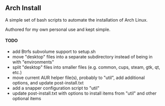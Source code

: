 ## Arch Install ##
A simple set of bash scripts to automate the installation of Arch Linux.

Authored for my own personal use and kept simple.


#### TODO ####
* add Btrfs subvolume support to setup.sh
* move "desktop" files into a separate subdirectory instead of being in with "environments"
* split "desktop" files into smaller files (e.g. common, cups, steam, gtk, qt, etc.)
* move current AUR helper file(s), probably to "util", add additional options, and update post-install.txt
* add a snapper configuration script to "util"
* update post-install.txt with options to install items from "util" and other optional items

